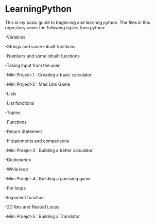 # LearningPython

This is my basic guide to beginning and learinng python. The files in this repository cover the following topics from python:

-Variables

-Strings and some inbuilt functions

-Numbers and some inbuilt functions

-Taking Input from the user

-Mini Project-1 : Creating a basic calculator

-Mini Project-2 : Mad Libs Game

-Lists

-List functions

-Tuples

-Functions

-Return Statement

-If statements and comparisons

-Mini Proejct-3 : Building a better calculator

-Dictionaries

-While loop

-Mini Proejct-4 : Building a guessing game

-For loops

-Exponent function

-2D lists and Nested Loops

-Mini Proejct-5 : Building a Translator
